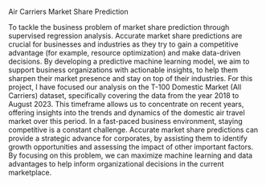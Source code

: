 Air Carriers Market Share Prediction 

To tackle the business problem of market share prediction through supervised regression analysis. Accurate market share predictions are crucial for businesses and industries as they try to gain a competitive advantage (for example, resource optimization) and make data-driven decisions. By developing a predictive machine learning model, we aim to support business organizations with actionable insights, to help them sharpen their market presence and stay on top of their industries.
For this project, I have focused our analysis on the T-100 Domestic Market (All Carriers) dataset, specifically covering the data from the year 2018 to August 2023. This timeframe allows us to concentrate on recent years, offering insights into the trends and dynamics of the domestic air travel market over this period.
In a fast-paced business environment, staying competitive is a constant challenge. Accurate market share predictions can provide a strategic advance for corporates, by assisting them to identify growth opportunities and assessing the impact of other important factors. By focusing on this problem, we can maximize machine learning and data advantages to help inform organizational decisions in the current marketplace.
